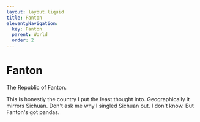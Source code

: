 ```yaml
---
layout: layout.liquid
title: Fanton
eleventyNavigation:
  key: Fanton
  parent: World
  order: 2
---
```


# Fanton

The Republic of Fanton.

This is honestly the country I put the least thought into. Geographically it mirrors Sichuan. Don't ask me why I singled Sichuan out. I don't know. But Fanton's got pandas.